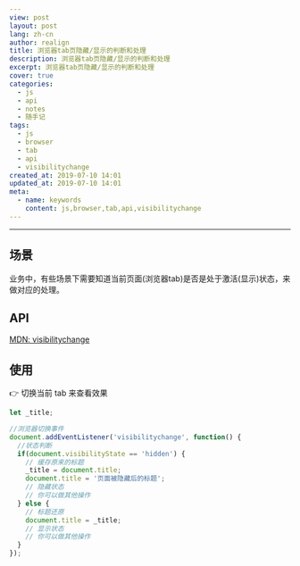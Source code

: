 ```yaml
---
view: post
layout: post
lang: zh-cn
author: realign
title: 浏览器tab页隐藏/显示的判断和处理
description: 浏览器tab页隐藏/显示的判断和处理
excerpt: 浏览器tab页隐藏/显示的判断和处理
cover: true
categories:
  - js
  - api
  - notes
  - 随手记
tags:
  - js
  - browser
  - tab
  - api
  - visibilitychange
created_at: 2019-07-10 14:01
updated_at: 2019-07-10 14:01
meta:
  - name: keywords
    content: js,browser,tab,api,visibilitychange
---
```


***

## 场景

业务中，有些场景下需要知道当前页面(浏览器tab)是否是处于激活(显示)状态，来做对应的处理。

## API

[MDN: visibilitychange](https://developer.mozilla.org/zh-CN/docs/Web/API/Document/visibilitychange_event)

## 使用

👉 切换当前 tab 来查看效果

```js
let _title;

//浏览器切换事件
document.addEventListener('visibilitychange', function() {
  //状态判断
  if(document.visibilityState == 'hidden') {
    // 缓存原来的标题
    _title = document.title;
    document.title = '页面被隐藏后的标题';
    // 隐藏状态
    // 你可以做其他操作
  } else {
    // 标题还原
    document.title = _title;
    // 显示状态
    // 你可以做其他操作
  }
});
```

<script>
  let _title;

  //浏览器切换事件
  document.addEventListener('visibilitychange', function() {
    //状态判断
    if(document.visibilityState == 'hidden') {
      // 缓存原来的标题
      _title = document.title;
      document.title = '页面被隐藏后的标题';
      // 隐藏状态
      // 你可以做其他操作
    } else {
      // 标题还原
      document.title = _title;
      // 显示状态
      // 你可以做其他操作
    }
  });
</script>
